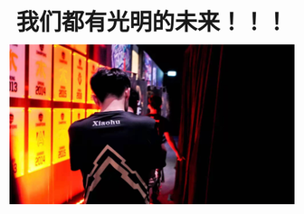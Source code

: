 <div style="text-align:center;font-size:40px;font-weight:bold;">我们都有光明的未来！！！</div>

![小虎](image/小虎.jpg)

